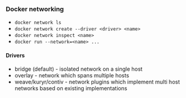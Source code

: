 ### Docker networking

 * `docker network ls`
 * `docker network create --driver <driver> <name>`
 * `docker network inspect <name>`
 * `docker run --network=<name> ...`
 
 
#### Drivers

 * bridge (default) - isolated network on a single host
 * overlay - network which spans multiple hosts
 * weave/kuryr/contiv - network plugins which implement multi host networks based on existing implementations

